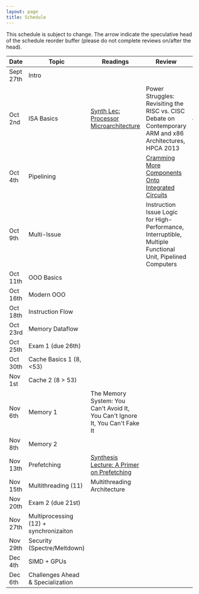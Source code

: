 ```yaml
---
layout: page
title: Schedule
---
```


This schedule is subject to change.  The arrow indicate the speculative head of the schedule reorder buffer (please do not complete reviews on/after the head).

| Date      | Topic                                  | Readings                                                                      | Review                                                                                                     | Commit |
|-----------|----------------------------------------|-------------------------------------------------------------------------------|------------------------------------------------------------------------------------------------------------|--------|
| Sept 27th | Intro                                  |                                                                               |                                                                                                            |        |
| Oct 2nd   | ISA Basics                             | [Synth Lec: Processor Microarchitecture][synth-proc-micro]                    | Power Struggles: Revisiting the RISC vs. CISC Debate on Contemporary ARM and x86 Architectures, HPCA 2013  | &leftarrow  |
| Oct 4th   | Pipelining                             |                                                                               | [Cramming More Components Onto Integrated Circuits][moore65]                                               | $\leftarrow$       |
| Oct 9th   | Multi-Issue                            |                                                                               | Instruction Issue Logic for High-Performance, Interruptible, Multiple Functional Unit, Pipelined Computers |        |
| Oct 11th  | OOO Basics                             |                                                                               |                                                                                                            |        |
| Oct 16th  | Modern OOO                             |                                                                               |                                                                                                            |        |
| Oct 18th  | Instruction Flow                       |                                                                               |                                                                                                            |        |
| Oct 23rd  | Memory Dataflow                        |                                                                               |                                                                                                            |        |
| Oct 25th  | Exam 1 (due 26th)                      |                                                                               |                                                                                                            |        |
| Oct 30th  | Cache Basics 1  (8, <53)               |                                                                               |                                                                                                            |        |
| Nov 1st   | Cache 2  (8 > 53)                      |                                                                               |                                                                                                            |        |
| Nov 6th   | Memory 1                               | The Memory System: You Can't Avoid It, You Can't Ignore It, You Can't Fake It |                                                                                                            |        |
| Nov 8th   | Memory 2                               |                                                                               |                                                                                                            |        |
| Nov 13th  | Prefetching                            | [Synthesis Lecture: A Primer on Prefetching][synth-prefetch]                  |                                                                                                            |        |
| Nov 15th  | Multithreading (11)                    | Multithreading Architecture                                                   |                                                                                                            |        |
| Nov 20th  | Exam 2 (due 21st)                      |                                                                               |                                                                                                            |        |
| Nov 27th  | Multiprocessing (12) + synchronizaiton |                                                                               |                                                                                                            |        |
| Nov 29th  | Security (Spectre/Meltdown)            |                                                                               |                                                                                                            |        |
| Dec 4th   | SIMD + GPUs                            |                                                                               |                                                                                                            |        |
| Dec 6th   | Challenges Ahead & Specialization      |                                                                               |                                                                                                            |        |



[synth-proc-micro]: https://www.morganclaypool.com/doi/pdf/10.2200/S00309ED1V01Y201011CAC012
[synth-prefetch]: https://www.morganclaypool.com/doi/pdf/10.2200/S00581ED1V01Y201405CAC028
[moore65]: https://www.cs.utexas.edu/~fussell/courses/cs352h/papers/moore.pdf
